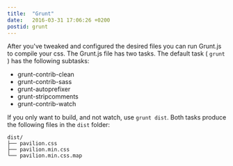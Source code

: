 ```yaml
---
title:  "Grunt"
date:   2016-03-31 17:06:26 +0200
postid: grunt
---
```


After you've tweaked and configured the desired files you can run Grunt.js to compile your css.
The Grunt.js file has two tasks. The default task ( `grunt` ) has the following subtasks:

- grunt-contrib-clean
- grunt-contrib-sass
- grunt-autoprefixer
- grunt-stripcomments
- grunt-contrib-watch

If you only want to build, and not watch, use `grunt dist`.
Both tasks produce the following files in the `dist` folder:

```
dist/
├── pavilion.css
├── pavilion.min.css
└── pavilion.min.css.map
```